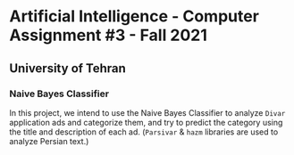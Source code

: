 # Artificial Intelligence - Computer Assignment #3 - Fall 2021
## University of Tehran
### Naive Bayes Classifier

In this project, we intend to use the Naive Bayes Classifier to analyze `Divar` application ads and categorize them, and try to predict the category using the title and description of each ad. (`Parsivar` & `hazm` libraries are used to analyze Persian text.)

